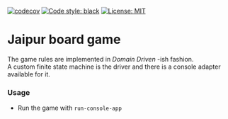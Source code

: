 [![codecov](https://codecov.io/gh/DAtek/datek-jaipur/branch/master/graph/badge.svg?token=8ET11QQUKN)](https://codecov.io/gh/DAtek/datek-jaipur)
<a href="https://github.com/psf/black"><img alt="Code style: black" src="https://img.shields.io/badge/code%20style-black-000000.svg"></a>
<a href="https://github.com/psf/black/blob/main/LICENSE"><img alt="License: MIT" src="https://black.readthedocs.io/en/stable/_static/license.svg"></a>

# Jaipur board game

The game rules are implemented in *Domain Driven* -ish fashion.  
A custom finite state machine is the driver and there is a console adapter available for it.

### Usage 

- Run the game with `run-console-app`

